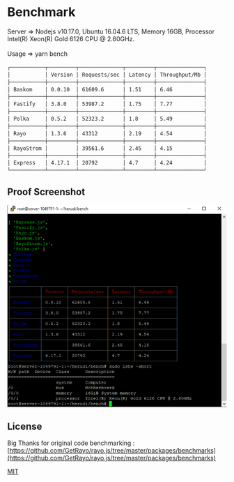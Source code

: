 # Benchmark
Server => Nodejs v10.17.0, Ubuntu 16.04.6 LTS, Memory 16GB, Processor Intel(R) Xeon(R) Gold 6126 CPU @ 2.60GHz.
<br></br>
Usage => yarn bench
```bash
┌───────────┬─────────┬──────────────┬─────────┬───────────────┐
│           │ Version │ Requests/sec │ Latency │ Throughput/Mb │
├───────────┼─────────┼──────────────┼─────────┼───────────────┤
│ Baskom    │ 0.0.10  │ 61609.6      │ 1.51    │ 6.46          │
├───────────┼─────────┼──────────────┼─────────┼───────────────┤
│ Fastify   │ 3.8.0   │ 53987.2      │ 1.75    │ 7.77          │
├───────────┼─────────┼──────────────┼─────────┼───────────────┤
│ Polka     │ 0.5.2   │ 52323.2      │ 1.8     │ 5.49          │
├───────────┼─────────┼──────────────┼─────────┼───────────────┤
│ Rayo      │ 1.3.6   │ 43312        │ 2.19    │ 4.54          │
├───────────┼─────────┼──────────────┼─────────┼───────────────┤
│ RayoStrom │         │ 39561.6      │ 2.45    │ 4.15          │
├───────────┼─────────┼──────────────┼─────────┼───────────────┤
│ Express   │ 4.17.1  │ 20792        │ 4.7     │ 4.24          │
└───────────┴─────────┴──────────────┴─────────┴───────────────┘
```

## Proof Screenshot
<img src="https://raw.githubusercontent.com/herudi/baskom/main/benchmark/screenshot.png" alt="imagestea" />

## License
Big Thanks for original code benchmarking : [https://github.com/GetRayo/rayo.js/tree/master/packages/benchmarks](https://github.com/GetRayo/rayo.js/tree/master/packages/benchmarks)

[MIT](https://github.com/GetRayo/rayo.js/blob/master/LICENSE)
